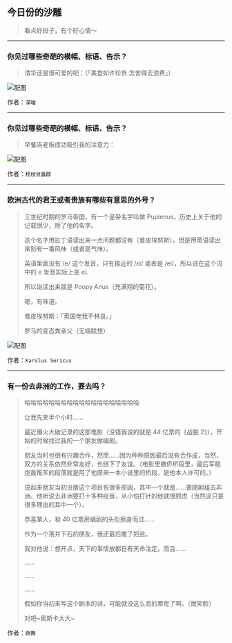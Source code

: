 ## 今日份的沙雕

> 看点好段子，有个好心情～


 
---

### 你见过哪些奇葩的横幅、标语、告示？

> 清华还是很可爱的吧：（「美食如许珍贵 怎舍得去浪费」）



![配图](http://pic1.zhimg.com/70/v2-ff323dc427dfad9b96d0f1e6ca01fac8_b.jpg)


作者：`深喵`

---

### 你见过哪些奇葩的横幅、标语、告示？

> 早餐店老板成功吸引我的注意力：



![配图](http://pic3.zhimg.com/70/96a7437342a509dd909109a64a434c46_b.jpg)


作者：`杨枝甘露醇`

---

### 欧洲古代的君王或者贵族有哪些有意思的外号？

> 三世纪时期的罗马帝国，有一个皇帝名字叫做 Pupienus，历史上关于他的记载很少，除了他的名字。
> 
> 这个名字用拉丁语读出来一点问题都没有（普皮埃努斯），但是用英语读出来别有一番风味（或者是气味）。
> 
> 英语里面没有 /e/ 这个发音，只有接近的 /εi/ 或者是 /ei/，所以说在这个词中的 e 发音实际上是 ei.
> 
> 所以说读出来就是 Poopy Anus（充满翔的菊花）。
> 
> 嗯，有味道。
> 
> 普皮埃努斯：「英国佬我干林良。」
> 
> 罗马的变态粪亲父（无端联想）



![配图](http://pic3.zhimg.com/70/v2-a4ab8b5a0d351185b4c00489c71f331a_b.jpg)


作者：`Karolus Sericus`

---

### 有一份去非洲的工作，要去吗？

> 哈哈哈哈哈哈哈哈哈哈哈哈哈哈哈哈哈哈哈
> 
> 让我先笑半个小时……
> 
> 最近爆火大破记录的这部电影（没错我说的就是 44 亿票的《战狼 2》），开始的时候找过我的一个朋友做编剧。
> 
> 朋友当时也很有兴趣合作，然而……因为种种原因最后没有合作成，当然，双方的关系依然非常友好，也结下了友谊。（电影里撤侨桥段里，最后军舰炮轰叛军的段落就是用了他原来一本小说里的桥段，是他本人许可的。）
> 
> 说起来朋友当初没接这个项目有很多原因，其中一个就是……要随剧组去非洲。他听说去非洲要打十多种疫苗，从小怕打针的他就很顾虑（当然这只是很多理由的其中一个）。
> 
> 恭喜某人，和 40 亿票房编剧的头衔擦身而过……
> 
> 作为一个落井下石的朋友，我还最后撒了把盐。
> 
> 我对他说：想开点，天下的事情放都自有天命注定，而且……
> 
> ……
> 
> ……
> 
> ……
> 
> 假如你当初来写这个剧本的话，可能就没这么高的票房了啊。（微笑脸）
> 
> 对吧~奥斯卡大大~


作者：`跳舞`